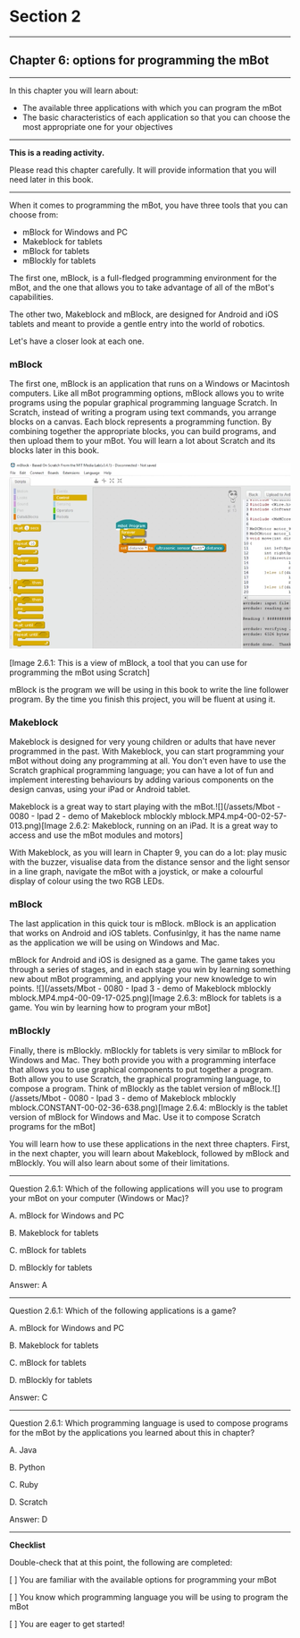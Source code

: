 # Section 2

---

## Chapter 6: options for programming the mBot

---

In this chapter you will learn about:

* The available three applications with which you can program the mBot
* The basic characteristics of each application so that you can choose the most appropriate one for your objectives

---

**This is a reading activity.**

Please read this chapter carefully. It will provide information that you will need later in this book.

---

When it comes to programming the mBot, you have three tools that you can choose from:

* mBlock for Windows and PC
* Makeblock for tablets
* mBlock for tablets
* mBlockly for tablets

The first one, mBlock, is a full-fledged programming environment for the mBot, and the one that allows you to take advantage of all of the mBot's capabilities.

The other two, Makeblock and mBlock, are designed for Android and iOS tablets and meant to provide a gentle entry into the world of robotics.

Let's have a closer look at each one.

### mBlock

The first one, mBlock is an application that runs on a Windows or Macintosh computers. Like all mBot programming options, mBlock allows you to write programs using the popular graphical programming language Scratch. In Scratch, instead of writing a program using text commands, you arrange blocks on a canvas. Each block represents a programming function. By combining together the appropriate blocks, you can build programs, and then upload them to your mBot. You will learn a lot about Scratch and its blocks later in this book.

![](/assets/2017-03-17_16-33-42.png)

\[Image 2.6.1: This is a view of mBlock, a tool that you can use for programming the mBot using Scratch\]

mBlock is the program we will be using in this book to write the line follower program. By the time you finish this project, you will be fluent at using it.

### Makeblock

Makeblock is designed for very young children or adults that have never programmed in the past. With Makeblock, you can start programming your mBot without doing any programming at all. You don't even have to use the Scratch graphical programming language; you can have a lot of fun and implement interesting behaviours by adding various components on the design canvas, using your iPad or Android tablet.

Makeblock is a great way to start playing with the mBot.![](/assets/Mbot - 0080 - Ipad 2 - demo of Makeblock mblockly mblock.MP4.mp4-00-02-57-013.png)\[Image 2.6.2: Makeblock, running on an iPad. It is a great way to access and use the mBot modules and motors\]

With Makeblock, as you will learn in Chapter 9, you can do a lot:  play music with the buzzer, visualise data from the distance sensor and the light sensor in a line graph, navigate the mBot with a joystick, or make a colourful display of colour using the two RGB LEDs.

### mBlock

The last application in this quick tour is mBlock. mBlock is an application that works on Android and iOS tablets. Confusinlgy, it has the name name as the application we will be using on Windows and Mac.

mBlock for Android and iOS is designed as a game. The game takes you through a series of stages, and in each stage you win by learning something new about mBot programming, and applying your new knowledge to win points. ![](/assets/Mbot - 0080 - Ipad 3 - demo of Makeblock mblockly mblock.MP4.mp4-00-09-17-025.png)\[Image 2.6.3: mBlock for tablets is a game. You win by learning how to program your mBot\]

### mBlockly

Finally, there is mBlockly. mBlockly for tablets is very similar to mBlock for Windows and Mac. They both provide you with a programming interface that allows you to use graphical components to put together a program. Both allow you to use Scratch, the graphical programming language, to compose a program. Think of mBlockly as the tablet version of mBlock.![](/assets/Mbot - 0080 - Ipad 3 - demo of Makeblock mblockly mblock.CONSTANT-00-02-36-638.png)\[Image 2.6.4: mBlockly is the tablet version of mBlock for Windows and Mac. Use it to compose Scratch programs for the mBot\]

You will learn how to use these applications in the next three chapters. First, in the next chapter, you will learn about Makeblock, followed by mBlock and mBlockly. You will also learn about some of their limitations.

---

Question 2.6.1: Which of the following applications will you use to program your mBot on your computer \(Windows or Mac\)?

A. mBlock for Windows and PC

B. Makeblock for tablets

C. mBlock for tablets

D. mBlockly for tablets

Answer: A

---

Question 2.6.1: Which of the following applications is a game?

A. mBlock for Windows and PC

B. Makeblock for tablets

C. mBlock for tablets

D. mBlockly for tablets

Answer: C

---

Question 2.6.1: Which programming language is used to compose programs for the mBot by the applications you learned about this in chapter?

A. Java

B. Python

C. Ruby

D. Scratch

Answer: D

---

**Checklist**

Double-check that at this point, the following are completed:

\[   \] You are familiar with the available options for programming your mBot

\[   \] You know which programming language you will be using to program the mBot

\[   \] You are eager to get started!

